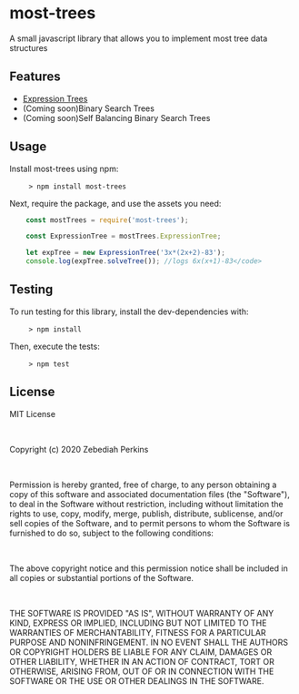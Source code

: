 <h1>most-trees</h1>
<p>A small javascript library that allows you to implement most tree data structures</p>
<h2>Features</h2>
<ul>
    <li><a href="https://zebediahperkins.github.io/most-trees/ExpressionTree.html">Expression Trees</a></li>
    <li>(Coming soon)Binary Search Trees</li>
    <li>(Coming soon)Self Balancing Binary Search Trees</li>
</ul>
<h2>Usage</h2>
<p>Install most-trees using npm:</p>
<pre>
    <code>> npm install most-trees</code>
</pre>
<p>Next, require the package, and use the assets you need:</p>

```javascript
    const mostTrees = require('most-trees');

    const ExpressionTree = mostTrees.ExpressionTree;

    let expTree = new ExpressionTree('3x*(2x+2)-83');
    console.log(expTree.solveTree()); //logs 6x(x+1)-83</code>
```

<h2>Testing</h2>
<p>To run testing for this library, install the dev-dependencies with:</p>
<pre>
    <code>> npm install</code>
</pre>
<p>Then, execute the tests:</p>
<pre>
    <code>> npm test</code>
</pre>
<h2>License</h2>
<p>MIT License</p><br>
<p>Copyright (c) 2020 Zebediah Perkins</p><br>
<p>Permission is hereby granted, free of charge, to any person obtaining a copy
of this software and associated documentation files (the "Software"), to deal
in the Software without restriction, including without limitation the rights
to use, copy, modify, merge, publish, distribute, sublicense, and/or sell
copies of the Software, and to permit persons to whom the Software is
furnished to do so, subject to the following conditions:</p><br>
<p>The above copyright notice and this permission notice shall be included in all
copies or substantial portions of the Software.</p><br>
<p>THE SOFTWARE IS PROVIDED "AS IS", WITHOUT WARRANTY OF ANY KIND, EXPRESS OR
IMPLIED, INCLUDING BUT NOT LIMITED TO THE WARRANTIES OF MERCHANTABILITY,
FITNESS FOR A PARTICULAR PURPOSE AND NONINFRINGEMENT. IN NO EVENT SHALL THE
AUTHORS OR COPYRIGHT HOLDERS BE LIABLE FOR ANY CLAIM, DAMAGES OR OTHER
LIABILITY, WHETHER IN AN ACTION OF CONTRACT, TORT OR OTHERWISE, ARISING FROM,
OUT OF OR IN CONNECTION WITH THE SOFTWARE OR THE USE OR OTHER DEALINGS IN THE
SOFTWARE.</p>
